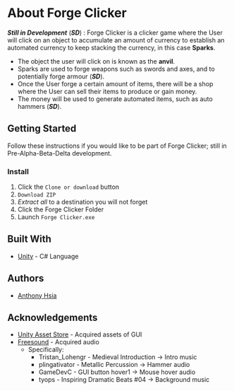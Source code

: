 # About Forge Clicker
**_Still in Development_** (**_SD_**) : Forge Clicker is a clicker game where the User will click on an object to accumulate an amount of currency to establish an automated currency to keep stacking the currency, in this case **Sparks**. 
- The object the user will click on is known as the **anvil**.
- Sparks are used to forge weapons such as swords and axes, and to potentially forge armour (**_SD_**).
- Once the User forge a certain amount of items, there will be a shop where the User can sell their items to produce or gain money. 
- The money will be used to generate automated items, such as auto hammers (**_SD_**).

## Getting Started
Follow these instructions if you would like to be part of Forge Clicker; still in Pre-Alpha-Beta-Delta development.

### Install
1. Click the `Clone or download` button
2. `Download ZIP`
3. _Extract all_ to a destination you will not forget
4. Click the Forge Clicker Folder
5. Launch `Forge Clicker.exe`

## Built With
- [Unity](https://unity3d.com/) - C# Language

## Authors
- [Anthony Hsia](https://www.github.com/ahsia3)

## Acknowledgements
- [Unity Asset Store](https://assetstore.unity.com/) - Acquired assets of GUI 
- [Freesound](https://freesound.org/) - Acquired audio 
   - Specifically: 
     - Tristan_Lohengr - Medieval Introduction -> Intro music
     - plingativator - Metallic Percussion     -> Hammer audio
     - GameDevC - GUI button hover1            -> Mouse hover audio
     - tyops - Inspiring Dramatic Beats #04    -> Background music
